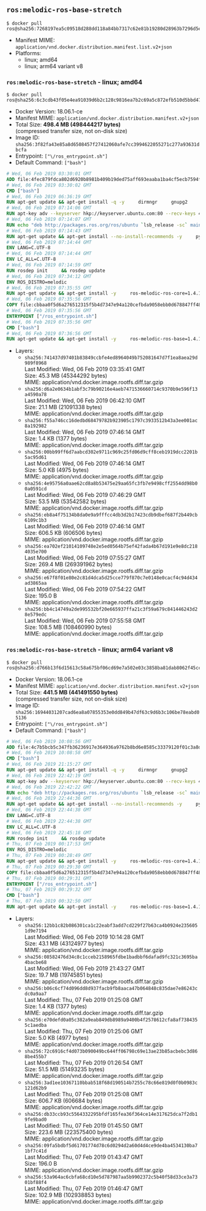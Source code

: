 ## `ros:melodic-ros-base-stretch`

```console
$ docker pull ros@sha256:7268197ea5c09518d288dd118a84bb7317c62e81b19280d28963b7296d5e13f0
```

-	Manifest MIME: `application/vnd.docker.distribution.manifest.list.v2+json`
-	Platforms:
	-	linux; amd64
	-	linux; arm64 variant v8

### `ros:melodic-ros-base-stretch` - linux; amd64

```console
$ docker pull ros@sha256:6c3cdb43f05e4ea91039d6b2c128c9816ea7b2c69a5c872efb510d5bbd47625f
```

-	Docker Version: 18.06.1-ce
-	Manifest MIME: `application/vnd.docker.distribution.manifest.v2+json`
-	Total Size: **498.4 MB (498444217 bytes)**  
	(compressed transfer size, not on-disk size)
-	Image ID: `sha256:3f82fa43e85a8d6508457f27412060afe7cc3994622055271c277a93631dbcfa`
-	Entrypoint: `["\/ros_entrypoint.sh"]`
-	Default Command: `["bash"]`

```dockerfile
# Wed, 06 Feb 2019 03:30:01 GMT
ADD file:4fec879fdca802d6920b8981b409b19ded75aff693eaaba1ba4cf5ecb7594fdb in / 
# Wed, 06 Feb 2019 03:30:02 GMT
CMD ["bash"]
# Wed, 06 Feb 2019 06:36:19 GMT
RUN apt-get update && apt-get install -q -y     dirmngr     gnupg2     lsb-release     && rm -rf /var/lib/apt/lists/*
# Wed, 06 Feb 2019 07:14:06 GMT
RUN apt-key adv --keyserver hkp://keyserver.ubuntu.com:80 --recv-keys 421C365BD9FF1F717815A3895523BAEEB01FA116
# Wed, 06 Feb 2019 07:14:07 GMT
RUN echo "deb http://packages.ros.org/ros/ubuntu `lsb_release -sc` main" > /etc/apt/sources.list.d/ros-latest.list
# Wed, 06 Feb 2019 07:14:43 GMT
RUN apt-get update && apt-get install --no-install-recommends -y     python-rosdep     python-rosinstall     python-vcstools     && rm -rf /var/lib/apt/lists/*
# Wed, 06 Feb 2019 07:14:44 GMT
ENV LANG=C.UTF-8
# Wed, 06 Feb 2019 07:14:44 GMT
ENV LC_ALL=C.UTF-8
# Wed, 06 Feb 2019 07:14:59 GMT
RUN rosdep init     && rosdep update
# Wed, 06 Feb 2019 07:34:12 GMT
ENV ROS_DISTRO=melodic
# Wed, 06 Feb 2019 07:35:55 GMT
RUN apt-get update && apt-get install -y     ros-melodic-ros-core=1.4.1-0*     && rm -rf /var/lib/apt/lists/*
# Wed, 06 Feb 2019 07:35:56 GMT
COPY file:cbbaa0f5d6a276512315f5b4d7347e94a120cefbda9058ebb0d678847ff4837f in / 
# Wed, 06 Feb 2019 07:35:56 GMT
ENTRYPOINT ["/ros_entrypoint.sh"]
# Wed, 06 Feb 2019 07:35:56 GMT
CMD ["bash"]
# Wed, 06 Feb 2019 07:36:56 GMT
RUN apt-get update && apt-get install -y     ros-melodic-ros-base=1.4.1-0*     && rm -rf /var/lib/apt/lists/*
```

-	Layers:
	-	`sha256:741437d97401b83849ccbfe4ed8964049b752081647d7f1ea8aea29d989f8968`  
		Last Modified: Wed, 06 Feb 2019 03:35:41 GMT  
		Size: 45.3 MB (45344292 bytes)  
		MIME: application/vnd.docker.image.rootfs.diff.tar.gzip
	-	`sha256:d6a2e0634b1abf3c79b90216e4aeb7471536660714c9370b9e596f13a4590a78`  
		Last Modified: Wed, 06 Feb 2019 06:42:10 GMT  
		Size: 21.1 MB (21091338 bytes)  
		MIME: application/vnd.docker.image.rootfs.diff.tar.gzip
	-	`sha256:f55a746cc16dedbd68479782b923905c1797c3933512b43a3ee001ac8a192982`  
		Last Modified: Wed, 06 Feb 2019 07:46:14 GMT  
		Size: 1.4 KB (1377 bytes)  
		MIME: application/vnd.docker.image.rootfs.diff.tar.gzip
	-	`sha256:00bb99ff6d7aabcd302e9711c969c25fd06d9cff8ceb1919dcc2201b5ac95d61`  
		Last Modified: Wed, 06 Feb 2019 07:46:14 GMT  
		Size: 5.0 KB (4975 bytes)  
		MIME: application/vnd.docker.image.rootfs.diff.tar.gzip
	-	`sha256:4e95756a0aae62cd8a8b53475e29aa65fc3fb7e9498cff2554dd98b00a0591cd`  
		Last Modified: Wed, 06 Feb 2019 07:46:29 GMT  
		Size: 53.5 MB (53542582 bytes)  
		MIME: application/vnd.docker.image.rootfs.diff.tar.gzip
	-	`sha256:eb8a4f75134b8da0e9a9fffcc4db3d2b17423cdb9dbef687f2b449cb6109c1b3`  
		Last Modified: Wed, 06 Feb 2019 07:46:14 GMT  
		Size: 606.5 KB (606506 bytes)  
		MIME: application/vnd.docker.image.rootfs.diff.tar.gzip
	-	`sha256:ea702ef21014109748e2e5ed0564b75ef42fada4b67d191e9e8dc2184035e700`  
		Last Modified: Wed, 06 Feb 2019 07:55:27 GMT  
		Size: 269.4 MB (269391962 bytes)  
		MIME: application/vnd.docker.image.rootfs.diff.tar.gzip
	-	`sha256:e67f8f01e80e2c81d4dca5d25cce779f870c7e0148e0cacf4c94d434ad3865aa`  
		Last Modified: Wed, 06 Feb 2019 07:54:22 GMT  
		Size: 195.0 B  
		MIME: application/vnd.docker.image.rootfs.diff.tar.gzip
	-	`sha256:bb4c14749a2de995532bf20e665937ffa21c3f59a679c841446243d28e579edc`  
		Last Modified: Wed, 06 Feb 2019 07:55:58 GMT  
		Size: 108.5 MB (108460990 bytes)  
		MIME: application/vnd.docker.image.rootfs.diff.tar.gzip

### `ros:melodic-ros-base-stretch` - linux; arm64 variant v8

```console
$ docker pull ros@sha256:d766b13f6d15613c58a675bf06cd69e7a502e03c3858ba81dab8062f45cc92f3
```

-	Docker Version: 18.06.1-ce
-	Manifest MIME: `application/vnd.docker.distribution.manifest.v2+json`
-	Total Size: **441.5 MB (441491550 bytes)**  
	(compressed transfer size, not on-disk size)
-	Image ID: `sha256:16944031207cad6ea8a07855353e0dd849b47df63c9d6b3c106be78eabd05136`
-	Entrypoint: `["\/ros_entrypoint.sh"]`
-	Default Command: `["bash"]`

```dockerfile
# Wed, 06 Feb 2019 10:08:56 GMT
ADD file:4c7b5bcb5c347fb36236917e364936a9762b8bd6e8585c33379120f01c3a8d85 in / 
# Wed, 06 Feb 2019 10:08:58 GMT
CMD ["bash"]
# Wed, 06 Feb 2019 21:15:27 GMT
RUN apt-get update && apt-get install -q -y     dirmngr     gnupg2     lsb-release     && rm -rf /var/lib/apt/lists/*
# Wed, 06 Feb 2019 22:42:19 GMT
RUN apt-key adv --keyserver hkp://keyserver.ubuntu.com:80 --recv-keys 421C365BD9FF1F717815A3895523BAEEB01FA116
# Wed, 06 Feb 2019 22:42:22 GMT
RUN echo "deb http://packages.ros.org/ros/ubuntu `lsb_release -sc` main" > /etc/apt/sources.list.d/ros-latest.list
# Wed, 06 Feb 2019 22:44:36 GMT
RUN apt-get update && apt-get install --no-install-recommends -y     python-rosdep     python-rosinstall     python-vcstools     && rm -rf /var/lib/apt/lists/*
# Wed, 06 Feb 2019 22:44:38 GMT
ENV LANG=C.UTF-8
# Wed, 06 Feb 2019 22:44:38 GMT
ENV LC_ALL=C.UTF-8
# Wed, 06 Feb 2019 22:45:18 GMT
RUN rosdep init     && rosdep update
# Thu, 07 Feb 2019 00:17:53 GMT
ENV ROS_DISTRO=melodic
# Thu, 07 Feb 2019 00:28:49 GMT
RUN apt-get update && apt-get install -y     ros-melodic-ros-core=1.4.1-0*     && rm -rf /var/lib/apt/lists/*
# Thu, 07 Feb 2019 00:29:30 GMT
COPY file:cbbaa0f5d6a276512315f5b4d7347e94a120cefbda9058ebb0d678847ff4837f in / 
# Thu, 07 Feb 2019 00:29:31 GMT
ENTRYPOINT ["/ros_entrypoint.sh"]
# Thu, 07 Feb 2019 00:29:32 GMT
CMD ["bash"]
# Thu, 07 Feb 2019 00:32:50 GMT
RUN apt-get update && apt-get install -y     ros-melodic-ros-base=1.4.1-0*     && rm -rf /var/lib/apt/lists/*
```

-	Layers:
	-	`sha256:12bb1c82b086301ca1c22eabf3add7cd229f27b63ca4b0924e2356051d9e7194`  
		Last Modified: Wed, 06 Feb 2019 10:14:28 GMT  
		Size: 43.1 MB (43124977 bytes)  
		MIME: application/vnd.docker.image.rootfs.diff.tar.gzip
	-	`sha256:08582476d34c8c1cceb2158965fdbe1badbbf6dafad9fc321c3695ba4bacbe68`  
		Last Modified: Wed, 06 Feb 2019 21:43:27 GMT  
		Size: 19.7 MB (19745851 bytes)  
		MIME: application/vnd.docker.image.rootfs.diff.tar.gzip
	-	`sha256:b06c6cf74d096dd8d937facb9fb8aaca47b064848c835dae7e86243cdc0a9aa7`  
		Last Modified: Thu, 07 Feb 2019 01:25:08 GMT  
		Size: 1.4 KB (1377 bytes)  
		MIME: application/vnd.docker.image.rootfs.diff.tar.gzip
	-	`sha256:e70defd0a05c382a9eab849db8989a9400b4f2578612cfa8af7384355c1aedba`  
		Last Modified: Thu, 07 Feb 2019 01:25:06 GMT  
		Size: 5.0 KB (4977 bytes)  
		MIME: application/vnd.docker.image.rootfs.diff.tar.gzip
	-	`sha256:72c6916cf4d073b090049bc644ff06798c69e13ae23b85acbebc3d868be455b7`  
		Last Modified: Thu, 07 Feb 2019 01:26:54 GMT  
		Size: 51.5 MB (51493235 bytes)  
		MIME: application/vnd.docker.image.rootfs.diff.tar.gzip
	-	`sha256:3ad1ee10367110bbab518f68d190514b7255c78c66e819d0f0b0983c121d62b9`  
		Last Modified: Thu, 07 Feb 2019 01:25:08 GMT  
		Size: 606.7 KB (606684 bytes)  
		MIME: application/vnd.docker.image.rootfs.diff.tar.gzip
	-	`sha256:db33ccb93c5564332295bfdf165fea36f364ce14e317625dca7f2db19fe9bad0`  
		Last Modified: Thu, 07 Feb 2019 01:45:50 GMT  
		Size: 223.6 MB (223575400 bytes)  
		MIME: application/vnd.docker.image.rootfs.diff.tar.gzip
	-	`sha256:09fa5bdbf5d61701774d78c6d0294d2a60d4d4ce9de4ba4534130ba71bf7c41d`  
		Last Modified: Thu, 07 Feb 2019 01:43:47 GMT  
		Size: 196.0 B  
		MIME: application/vnd.docker.image.rootfs.diff.tar.gzip
	-	`sha256:53a964ac6cbfa68cd10e5d787987aa5b9902372c5b40f58d33ce3a7301bf88f4`  
		Last Modified: Thu, 07 Feb 2019 01:46:47 GMT  
		Size: 102.9 MB (102938853 bytes)  
		MIME: application/vnd.docker.image.rootfs.diff.tar.gzip
